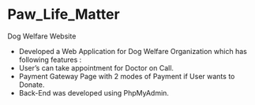 # Paw_Life_Matter

Dog Welfare Website


- Developed a Web Application for Dog Welfare Organization which has following features :
-  User’s can take appointment for Doctor on Call.
-  Payment Gateway Page with 2 modes of Payment if User wants to Donate.
-  Back-End was developed using PhpMyAdmin.
